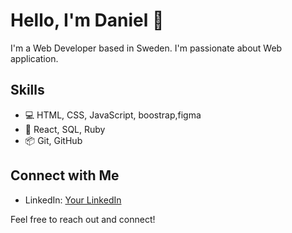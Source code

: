 # Hello, I'm Daniel 👋

I'm a Web Developer based in Sweden. I'm passionate about Web application.

## Skills

- 💻 HTML, CSS, JavaScript, boostrap,figma
- 🚀 React, SQL, Ruby
- 📦 Git, GitHub


## Connect with Me

- LinkedIn: [Your LinkedIn](https://www.linkedin.com/in/daniel-nascimento-5774a35a/)

Feel free to reach out and connect!
